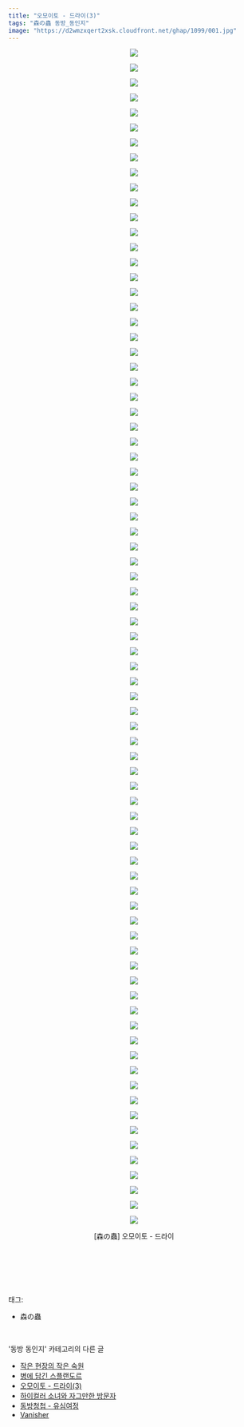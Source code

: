 ```yaml
---
title: "오모이토 - 드라이(3)"
tags: "森の蟲 동방_동인지"
image: "https://d2wmzxqert2xsk.cloudfront.net/ghap/1099/001.jpg"
---
```

<div class="article">
<p style="text-align: center; clear: none; float: none;"><img src="{{ site.imgserver11 }}/ghap/1099/001.jpg"/></p>
<p style="text-align: center; clear: none; float: none;"><img src="{{ site.imgserver11 }}/ghap/1099/002.jpg"/></p>
<p style="text-align: center; clear: none; float: none;"><img src="{{ site.imgserver11 }}/ghap/1099/003.jpg"/></p>
<p style="text-align: center; clear: none; float: none;"><img src="{{ site.imgserver11 }}/ghap/1099/004.jpg"/></p>
<p style="text-align: center; clear: none; float: none;"><img src="{{ site.imgserver11 }}/ghap/1099/005.jpg"/></p>
<p style="text-align: center; clear: none; float: none;"><img src="{{ site.imgserver11 }}/ghap/1099/006.jpg"/></p>
<p style="text-align: center; clear: none; float: none;"><img src="{{ site.imgserver11 }}/ghap/1099/007.jpg"/></p>
<p style="text-align: center; clear: none; float: none;"><img src="{{ site.imgserver11 }}/ghap/1099/008.jpg"/></p>
<p style="text-align: center; clear: none; float: none;"><img src="{{ site.imgserver11 }}/ghap/1099/009.jpg"/></p>
<p style="text-align: center; clear: none; float: none;"><img src="{{ site.imgserver11 }}/ghap/1099/010.jpg"/></p>
<p style="text-align: center; clear: none; float: none;"><img src="{{ site.imgserver11 }}/ghap/1099/011.jpg"/></p>
<p style="text-align: center; clear: none; float: none;"><img src="{{ site.imgserver11 }}/ghap/1099/012.jpg"/></p>
<p style="text-align: center; clear: none; float: none;"><img src="{{ site.imgserver11 }}/ghap/1099/013.jpg"/></p>
<p style="text-align: center; clear: none; float: none;"><img src="{{ site.imgserver11 }}/ghap/1099/014.jpg"/></p>
<p style="text-align: center; clear: none; float: none;"><img src="{{ site.imgserver11 }}/ghap/1099/015.jpg"/></p>
<p style="text-align: center; clear: none; float: none;"><img src="{{ site.imgserver11 }}/ghap/1099/016.jpg"/></p>
<p style="text-align: center; clear: none; float: none;"><img src="{{ site.imgserver11 }}/ghap/1099/017.jpg"/></p>
<p style="text-align: center; clear: none; float: none;"><img src="{{ site.imgserver11 }}/ghap/1099/018.jpg"/></p>
<p style="text-align: center; clear: none; float: none;"><img src="{{ site.imgserver11 }}/ghap/1099/019.jpg"/></p>
<p style="text-align: center; clear: none; float: none;"><img src="{{ site.imgserver11 }}/ghap/1099/020.jpg"/></p>
<p style="text-align: center; clear: none; float: none;"><img src="{{ site.imgserver11 }}/ghap/1099/021.jpg"/></p>
<p style="text-align: center; clear: none; float: none;"><img src="{{ site.imgserver11 }}/ghap/1099/022.jpg"/></p>
<p style="text-align: center; clear: none; float: none;"><img src="{{ site.imgserver11 }}/ghap/1099/023.jpg"/></p>
<p style="text-align: center; clear: none; float: none;"><img src="{{ site.imgserver11 }}/ghap/1099/024.jpg"/></p>
<p style="text-align: center; clear: none; float: none;"><img src="{{ site.imgserver11 }}/ghap/1099/025.jpg"/></p>
<p style="text-align: center; clear: none; float: none;"><img src="{{ site.imgserver11 }}/ghap/1099/026.jpg"/></p>
<p style="text-align: center; clear: none; float: none;"><img src="{{ site.imgserver11 }}/ghap/1099/027.jpg"/></p>
<p style="text-align: center; clear: none; float: none;"><img src="{{ site.imgserver11 }}/ghap/1099/028.jpg"/></p>
<p style="text-align: center; clear: none; float: none;"><img src="{{ site.imgserver11 }}/ghap/1099/029.jpg"/></p>
<p style="text-align: center; clear: none; float: none;"><img src="{{ site.imgserver11 }}/ghap/1099/030.jpg"/></p>
<p style="text-align: center; clear: none; float: none;"><img src="{{ site.imgserver11 }}/ghap/1099/031.jpg"/></p>
<p style="text-align: center; clear: none; float: none;"><img src="{{ site.imgserver11 }}/ghap/1099/032.jpg"/></p>
<p style="text-align: center; clear: none; float: none;"><img src="{{ site.imgserver11 }}/ghap/1099/033.jpg"/></p>
<p style="text-align: center; clear: none; float: none;"><img src="{{ site.imgserver11 }}/ghap/1099/034.jpg"/></p>
<p style="text-align: center; clear: none; float: none;"><img src="{{ site.imgserver11 }}/ghap/1099/035.jpg"/></p>
<p style="text-align: center; clear: none; float: none;"><img src="{{ site.imgserver11 }}/ghap/1099/036.jpg"/></p>
<p style="text-align: center; clear: none; float: none;"><img src="{{ site.imgserver11 }}/ghap/1099/037.jpg"/></p>
<p style="text-align: center; clear: none; float: none;"><img src="{{ site.imgserver11 }}/ghap/1099/038.jpg"/></p>
<p style="text-align: center; clear: none; float: none;"><img src="{{ site.imgserver11 }}/ghap/1099/039.jpg"/></p>
<p style="text-align: center; clear: none; float: none;"><img src="{{ site.imgserver11 }}/ghap/1099/040.jpg"/></p>
<p style="text-align: center; clear: none; float: none;"><img src="{{ site.imgserver11 }}/ghap/1099/041.jpg"/></p>
<p style="text-align: center; clear: none; float: none;"><img src="{{ site.imgserver11 }}/ghap/1099/042.jpg"/></p>
<p style="text-align: center; clear: none; float: none;"><img src="{{ site.imgserver11 }}/ghap/1099/043.jpg"/></p>
<p style="text-align: center; clear: none; float: none;"><img src="{{ site.imgserver11 }}/ghap/1099/044.jpg"/></p>
<p style="text-align: center; clear: none; float: none;"><img src="{{ site.imgserver11 }}/ghap/1099/045.jpg"/></p>
<p style="text-align: center; clear: none; float: none;"><img src="{{ site.imgserver11 }}/ghap/1099/046.jpg"/></p>
<p style="text-align: center; clear: none; float: none;"><img src="{{ site.imgserver11 }}/ghap/1099/047.jpg"/></p>
<p style="text-align: center; clear: none; float: none;"><img src="{{ site.imgserver11 }}/ghap/1099/048.jpg"/></p>
<p style="text-align: center; clear: none; float: none;"><img src="{{ site.imgserver11 }}/ghap/1099/049.jpg"/></p>
<p style="text-align: center; clear: none; float: none;"><img src="{{ site.imgserver11 }}/ghap/1099/050.jpg"/></p>
<p style="text-align: center; clear: none; float: none;"><img src="{{ site.imgserver11 }}/ghap/1099/051.jpg"/></p>
<p style="text-align: center; clear: none; float: none;"><img src="{{ site.imgserver11 }}/ghap/1099/052.jpg"/></p>
<p style="text-align: center; clear: none; float: none;"><img src="{{ site.imgserver11 }}/ghap/1099/053.jpg"/></p>
<p style="text-align: center; clear: none; float: none;"><img src="{{ site.imgserver11 }}/ghap/1099/054.jpg"/></p>
<p style="text-align: center; clear: none; float: none;"><img src="{{ site.imgserver11 }}/ghap/1099/055.jpg"/></p>
<p style="text-align: center; clear: none; float: none;"><img src="{{ site.imgserver11 }}/ghap/1099/056.jpg"/></p>
<p style="text-align: center; clear: none; float: none;"><img src="{{ site.imgserver11 }}/ghap/1099/057.jpg"/></p>
<p style="text-align: center; clear: none; float: none;"><img src="{{ site.imgserver11 }}/ghap/1099/058.jpg"/></p>
<p style="text-align: center; clear: none; float: none;"><img src="{{ site.imgserver11 }}/ghap/1099/059.jpg"/></p>
<p style="text-align: center; clear: none; float: none;"><img src="{{ site.imgserver11 }}/ghap/1099/060.jpg"/></p>
<p style="text-align: center; clear: none; float: none;"><img src="{{ site.imgserver11 }}/ghap/1099/061.jpg"/></p>
<p style="text-align: center; clear: none; float: none;"><img src="{{ site.imgserver11 }}/ghap/1099/062.jpg"/></p>
<p style="text-align: center; clear: none; float: none;"><img src="{{ site.imgserver11 }}/ghap/1099/063.jpg"/></p>
<p style="text-align: center; clear: none; float: none;"><img src="{{ site.imgserver11 }}/ghap/1099/064.jpg"/></p>
<p style="text-align: center; clear: none; float: none;"><img src="{{ site.imgserver11 }}/ghap/1099/065.jpg"/></p>
<p style="text-align: center; clear: none; float: none;"><img src="{{ site.imgserver11 }}/ghap/1099/066.jpg"/></p>
<p style="text-align: center; clear: none; float: none;"><img src="{{ site.imgserver11 }}/ghap/1099/067.jpg"/></p>
<p style="text-align: center; clear: none; float: none;"><img src="{{ site.imgserver11 }}/ghap/1099/068.jpg"/></p>
<p style="text-align: center; clear: none; float: none;"><img src="{{ site.imgserver11 }}/ghap/1099/069.jpg"/></p>
<p style="text-align: center; clear: none; float: none;"><img src="{{ site.imgserver11 }}/ghap/1099/070.jpg"/></p>
<p style="text-align: center; clear: none; float: none;"><img src="{{ site.imgserver11 }}/ghap/1099/071.jpg"/></p>
<p style="text-align: center; clear: none; float: none;"><img src="{{ site.imgserver11 }}/ghap/1099/072.jpg"/></p>
<p style="text-align: center; clear: none; float: none;"><img src="{{ site.imgserver11 }}/ghap/1099/073.jpg"/></p>
<p style="text-align: center; clear: none; float: none;"><img src="{{ site.imgserver11 }}/ghap/1099/074.jpg"/></p>
<p style="text-align: center; clear: none; float: none;"><img src="{{ site.imgserver11 }}/ghap/1099/075.jpg"/></p>
<p style="text-align: center; clear: none; float: none;"><img src="{{ site.imgserver11 }}/ghap/1099/076.jpg"/></p>
<p style="text-align: center; clear: none; float: none;"><img src="{{ site.imgserver11 }}/ghap/1099/077.jpg"/></p>
<p style="text-align: center; clear: none; float: none;"><img src="{{ site.imgserver11 }}/ghap/1099/078.jpg"/></p>
<p style="text-align: center; clear: none; float: none;"><img src="{{ site.imgserver11 }}/ghap/1099/079.jpg"/></p>
<p style="text-align: center; clear: none; float: none;">[森の蟲] 오모이토 - 드라이</p>
<p style="text-align: center; clear: none; float: none;"><br/></p>
<p><br/></p>
</div><br/>
<div class="tagTrail">
<p>태그: </p>
<ul>
<li>森の蟲</li>
</ul>
</div><br/>
<div class="another">
<p>'동방 동인지' 카테고리의 다른 글</p>
<ul>
<li><a href="/ghap_1102">작은 현장의 작은 숙원</a></li>
<li><a href="/ghap_1100">병에 담긴 스플랜도르</a></li>
<li><a href="/ghap_1099">오모이토 - 드라이(3)</a></li>
<li><a href="/ghap_1098">하이컬러 소녀와 자그만한 방문자</a></li>
<li><a href="/ghap_1097">동방청첩 - 유심여정</a></li>
<li><a href="/ghap_1096">Vanisher</a></li>
</ul>
</div><br/>
<div class="cb_module cb_fluid">
<div class="cb_wrt cb_profile">
</div><!-- commentList close -->
</div><br/>

